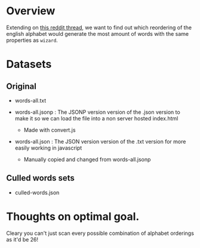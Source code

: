 # Overview
Extending on [this reddit thread](http://www.reddit.com/r/todayilearned/comments/2x3gea/til_that_if_you_take_all_the_letters_from_the/), we want to find out which reordering of the
english alphabet would generate the most amount of words with the same properties as ```wizard```.

# Datasets

## Original
  - words-all.txt
    
  - words-all.jsonp : The JSONP version version of the .json version to make it so we can load the file into a non server hosted index.html
    - Made with convert.js 
  - words-all.json : The JSON version version of the .txt version for more easily working in javascript
    - Manually copied and changed from words-all.jsonp

## Culled words sets
  - culled-words.json


# Thoughts on optimal goal.

Cleary you can't just scan every possible combination of alphabet orderings as it'd be 26!